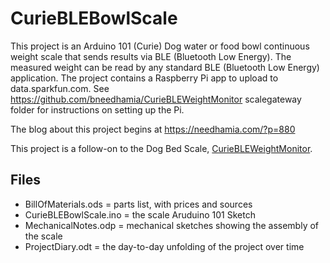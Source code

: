# CurieBLEBowlScale
This project is an Arduino 101 (Curie) Dog water or food bowl continuous weight scale that sends results via BLE (Bluetooth Low Energy).  The measured weight can be read by any standard BLE (Bluetooth Low Energy) application. The project contains a Raspberry Pi app to upload to data.sparkfun.com. See https://github.com/bneedhamia/CurieBLEWeightMonitor scalegateway folder for instructions on setting up the Pi.

The blog about this project begins at https://needhamia.com/?p=880

This project is a follow-on to the Dog Bed Scale, [CurieBLEWeightMonitor](https://github.com/bneedhamia/CurieBLEWeightMonitor). 

## Files
* BillOfMaterials.ods = parts list, with prices and sources
* CurieBLEBowlScale.ino = the scale Aruduino 101 Sketch
* MechanicalNotes.odp = mechanical sketches showing the assembly of the scale
* ProjectDiary.odt = the day-to-day unfolding of the project over time
